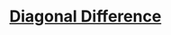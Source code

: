 # [Diagonal Difference](https://www.hackerrank.com/challenges/diagonal-difference/problem)

```java
```
